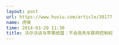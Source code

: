 ```yaml
---
layout: post
url: https://www.huxiu.com/article/30177
name: 虎嗅
time: 2014-03-20 11:30
title: 沃尔沃谈与苹果结盟：不会丧失车联网控制权
---
```

